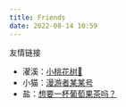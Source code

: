 ```yaml
---
title: Friends
date: 2022-08-14 10:59
---
```


友情链接
- 濯溪：[小桃花树🌸](https://notion-next-beige-delta.vercel.app)
- 小猫：[漫游者某某号](https://notion-next-six-henna.vercel.app)
- 盐：[想要一杯葡萄果茶吗？](https://sunnky99.github.io)